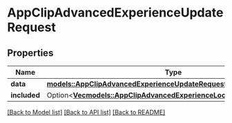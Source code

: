 # AppClipAdvancedExperienceUpdateRequest

## Properties

Name | Type | Description | Notes
------------ | ------------- | ------------- | -------------
**data** | [**models::AppClipAdvancedExperienceUpdateRequestData**](AppClipAdvancedExperienceUpdateRequest_data.md) |  | 
**included** | Option<[**Vec<models::AppClipAdvancedExperienceLocalizationInlineCreate>**](AppClipAdvancedExperienceLocalizationInlineCreate.md)> |  | [optional]

[[Back to Model list]](../README.md#documentation-for-models) [[Back to API list]](../README.md#documentation-for-api-endpoints) [[Back to README]](../README.md)


